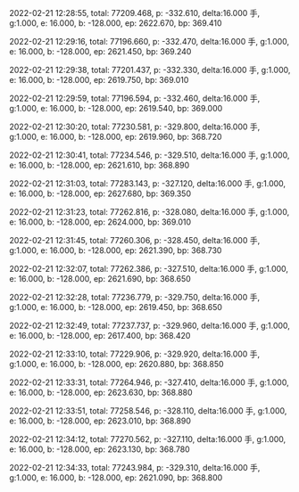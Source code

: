 2022-02-21 12:28:55, total: 77209.468, p: -332.610, delta:16.000 手, g:1.000, e: 16.000, b: -128.000, ep: 2622.670, bp: 369.410

2022-02-21 12:29:16, total: 77196.660, p: -332.470, delta:16.000 手, g:1.000, e: 16.000, b: -128.000, ep: 2621.450, bp: 369.240

2022-02-21 12:29:38, total: 77201.437, p: -332.330, delta:16.000 手, g:1.000, e: 16.000, b: -128.000, ep: 2619.750, bp: 369.010

2022-02-21 12:29:59, total: 77196.594, p: -332.460, delta:16.000 手, g:1.000, e: 16.000, b: -128.000, ep: 2619.540, bp: 369.000

2022-02-21 12:30:20, total: 77230.581, p: -329.800, delta:16.000 手, g:1.000, e: 16.000, b: -128.000, ep: 2619.960, bp: 368.720

2022-02-21 12:30:41, total: 77234.546, p: -329.510, delta:16.000 手, g:1.000, e: 16.000, b: -128.000, ep: 2621.610, bp: 368.890

2022-02-21 12:31:03, total: 77283.143, p: -327.120, delta:16.000 手, g:1.000, e: 16.000, b: -128.000, ep: 2627.680, bp: 369.350

2022-02-21 12:31:23, total: 77262.816, p: -328.080, delta:16.000 手, g:1.000, e: 16.000, b: -128.000, ep: 2624.000, bp: 369.010

2022-02-21 12:31:45, total: 77260.306, p: -328.450, delta:16.000 手, g:1.000, e: 16.000, b: -128.000, ep: 2621.390, bp: 368.730

2022-02-21 12:32:07, total: 77262.386, p: -327.510, delta:16.000 手, g:1.000, e: 16.000, b: -128.000, ep: 2621.690, bp: 368.650

2022-02-21 12:32:28, total: 77236.779, p: -329.750, delta:16.000 手, g:1.000, e: 16.000, b: -128.000, ep: 2619.450, bp: 368.650

2022-02-21 12:32:49, total: 77237.737, p: -329.960, delta:16.000 手, g:1.000, e: 16.000, b: -128.000, ep: 2617.400, bp: 368.420

2022-02-21 12:33:10, total: 77229.906, p: -329.920, delta:16.000 手, g:1.000, e: 16.000, b: -128.000, ep: 2620.880, bp: 368.850

2022-02-21 12:33:31, total: 77264.946, p: -327.410, delta:16.000 手, g:1.000, e: 16.000, b: -128.000, ep: 2623.630, bp: 368.880

2022-02-21 12:33:51, total: 77258.546, p: -328.110, delta:16.000 手, g:1.000, e: 16.000, b: -128.000, ep: 2623.010, bp: 368.890

2022-02-21 12:34:12, total: 77270.562, p: -327.110, delta:16.000 手, g:1.000, e: 16.000, b: -128.000, ep: 2623.130, bp: 368.780

2022-02-21 12:34:33, total: 77243.984, p: -329.310, delta:16.000 手, g:1.000, e: 16.000, b: -128.000, ep: 2621.090, bp: 368.800